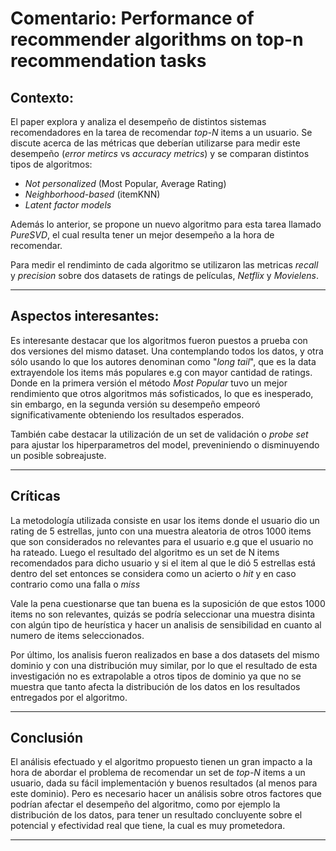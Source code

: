 # Comentario:  Performance of recommender algorithms on top-n recommendation tasks

## Contexto:

El paper explora y analiza el desempeño de distintos sistemas recomendadores en la tarea de recomendar *top-N* items a un usuario. Se discute acerca de las métricas que deberían utilizarse para medir este desempeño (*error metircs* vs *accuracy metrics*) y se comparan distintos tipos de algoritmos:
- *Not personalized* (Most Popular, Average Rating)
- *Neighborhood-based* (itemKNN)
- *Latent factor models*

Además lo anterior, se propone un nuevo algoritmo para esta tarea llamado *PureSVD*, el cual resulta tener un mejor desempeño a la hora de recomendar.

Para medir el rendiminto de cada algoritmo se utilizaron las metricas *recall* y *precision* sobre dos datasets de ratings de películas, *Netflix* y *Movielens*. 


---
## Aspectos interesantes:

Es interesante destacar que los algoritmos fueron puestos a prueba con dos versiones del mismo dataset. Una contemplando todos los datos, y otra sólo usando lo que los autores denominan como "*long tail*", que es la data extrayendole los items más populares e.g con mayor cantidad de ratings. Donde en la primera versión el método *Most Popular* tuvo un mejor rendimiento que otros algoritmos más sofisticados, lo que es inesperado, sin embargo, en la segunda versión su desempeño empeoró significativamente obteniendo los resultados esperados.

También cabe destacar la utilización de un set de validación o *probe set* para ajustar los hiperparametros del model, preveniniendo o disminuyendo un posible sobreajuste.



---
## Críticas

La metodología utilizada consiste en usar los items donde el usuario dio un rating de 5 estrellas, junto con una muestra aleatoria de otros 1000 items que son considerados no relevantes para el usuario e.g que el usuario no ha rateado. Luego el resultado del algoritmo es un set de N items recomendados para dicho usuario y si el item al que le dió 5 estrellas está dentro del set entonces se considera como un acierto o *hit* y en caso contrario como una falla o *miss*

Vale la pena cuestionarse que tan buena es la suposición de que estos 1000 items no son relevantes, quizás se podría seleccionar una muestra disinta con algún tipo de heurística y hacer un analisis de sensibilidad en cuanto al numero de items seleccionados.

Por último, los analisis fueron realizados en base a dos datasets del mismo dominio  y con una distribución muy similar, por lo que el resultado de esta investigación no es extrapolable a otros tipos de dominio ya que no se muestra que tanto afecta la distribución de los datos en los resultados entregados por el algoritmo.

---

## Conclusión

El análisis efectuado y el algoritmo propuesto tienen un gran impacto a la hora de abordar el problema de recomendar un set de *top-N* items a un usuario, dada su fácil implementación y buenos resultados (al menos para este dominio). Pero es necesario hacer un análisis sobre otros factores que podrían afectar el desempeño del algoritmo, como por ejemplo la distribución de los datos, para tener un resultado concluyente sobre el potencial y efectividad real que tiene, la cual es muy prometedora.

---